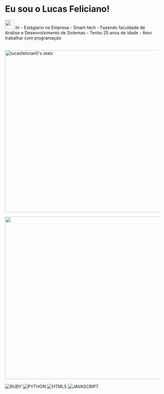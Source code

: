<h1>Eu sou o Lucas Feliciano!</h1> <img
src="https://raw.githubusercontent.com/kauemarques/kaueMarques/master/hi.gif"width="30"px>
hr
- Estágiario na Empresa - Smart-tech
- Fazendo faculdade de Análise e Desenvolvimento de Sistemas
- Tenho 25 anos de idade
- Amo trabalhar com programação
<br><br>

<p align="left">

<img width="530em" src="https://github-readme-stats.vercel.app/api?username=lucasfelician0&show_icons=true&theme=onedark)"
alt="lucasfelician0's stats"/>

<img width="530em" src="https://github-readme-stats.vercel.app/api/top-langs/?username=lucasfelician0&layout=compact)](https://github.com/lucasfelician0/github-readme-stats"/>

<img align="center" alt="RUBY"
src="https://img.shields.io/badge/Ruby-CC342D?style=for-the-badge&logo=ruby&logoColor=white">
<img align="center" alt="PYTHON"
src="https://img.shields.io/badge/Python-3776AB?style=for-the-badge&logo=python&logoColor=white">
<img align="center" alt="HTML5"
src="https://img.shields.io/badge/HTML5-E34F26?style=for-the-badge&logo=html5&logoColor=white">
<img align="center" alt="JAVASCRIPT"
src="https://img.shields.io/badge/JavaScript-323330?style=for-the-badge&logo=javascript&logoColor=F7DF1E">


